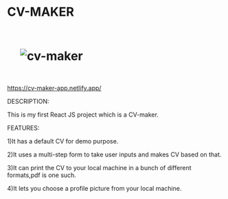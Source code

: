 # CV-MAKER

# <img style="margin: 30px" src="https://github.com/Undisclosed64/cv-maker/blob/main/cv-maker.png" alt="cv-maker"  />  


https://cv-maker-app.netlify.app/

DESCRIPTION:

This is my first React JS project which is a CV-maker.


FEATURES:

1)It has a default CV for demo purpose.

2)It uses a multi-step form to take user inputs and makes CV based on that.

3)It can print the CV to your local machine in a bunch of different formats,pdf is one such.

4)It lets you choose a profile picture from your local machine.





